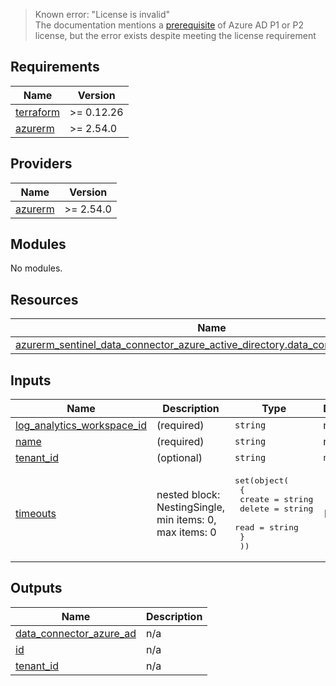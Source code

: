 > Known error: "License is invalid" \
> The documentation mentions a [prerequisite](https://docs.microsoft.com/en-us/azure/sentinel/connect-azure-active-directory#prerequisites)
> of Azure AD P1 or P2 license, but the error exists despite meeting the license requirement

## Requirements

| Name                                                                      | Version    |
|---------------------------------------------------------------------------|------------|
| <a name="requirement_terraform"></a> [terraform](#requirement\_terraform) | >= 0.12.26 |
| <a name="requirement_azurerm"></a> [azurerm](#requirement\_azurerm)       | >= 2.54.0  |

## Providers

| Name                                                          | Version   |
|---------------------------------------------------------------|-----------|
| <a name="provider_azurerm"></a> [azurerm](#provider\_azurerm) | >= 2.54.0 |

## Modules

No modules.

## Resources

| Name                                                                                                                                                                                                             | Type     |
|------------------------------------------------------------------------------------------------------------------------------------------------------------------------------------------------------------------|----------|
| [azurerm_sentinel_data_connector_azure_active_directory.data_connector_azure_ad](https://registry.terraform.io/providers/hashicorp/azurerm/latest/docs/resources/sentinel_data_connector_azure_active_directory) | resource |

## Inputs

| Name                                                                                                                   | Description                                             | Type                                                                                                                        | Default | Required |
|------------------------------------------------------------------------------------------------------------------------|---------------------------------------------------------|-----------------------------------------------------------------------------------------------------------------------------|---------|:--------:|
| <a name="input_log_analytics_workspace_id"></a> [log\_analytics\_workspace\_id](#input\_log\_analytics\_workspace\_id) | (required)                                              | `string`                                                                                                                    | n/a     |   yes    |
| <a name="input_name"></a> [name](#input\_name)                                                                         | (required)                                              | `string`                                                                                                                    | n/a     |   yes    |
| <a name="input_tenant_id"></a> [tenant\_id](#input\_tenant\_id)                                                        | (optional)                                              | `string`                                                                                                                    | `null`  |    no    |
| <a name="input_timeouts"></a> [timeouts](#input\_timeouts)                                                             | nested block: NestingSingle, min items: 0, max items: 0 | <pre>set(object(<br>    {<br>      create = string<br>      delete = string<br>      read   = string<br>    }<br>  ))</pre> | `[]`    |    no    |

## Outputs

| Name                                                                                                            | Description |
|-----------------------------------------------------------------------------------------------------------------|-------------|
| <a name="output_data_connector_azure_ad"></a> [data\_connector\_azure\_ad](#output\_data\_connector\_azure\_ad) | n/a         |
| <a name="output_id"></a> [id](#output\_id)                                                                      | n/a         |
| <a name="output_tenant_id"></a> [tenant\_id](#output\_tenant\_id)                                               | n/a         |